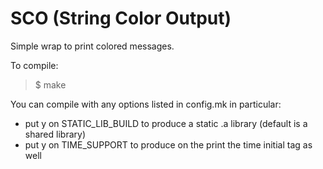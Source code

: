 # SCO (String Color Output) 
Simple wrap to print colored messages.

To compile:
> $ make

You can compile with any options listed in config.mk in particular:
- put y on STATIC_LIB_BUILD to produce a static .a library (default is a shared library)
- put y on TIME_SUPPORT to produce on the print the time initial tag as well
